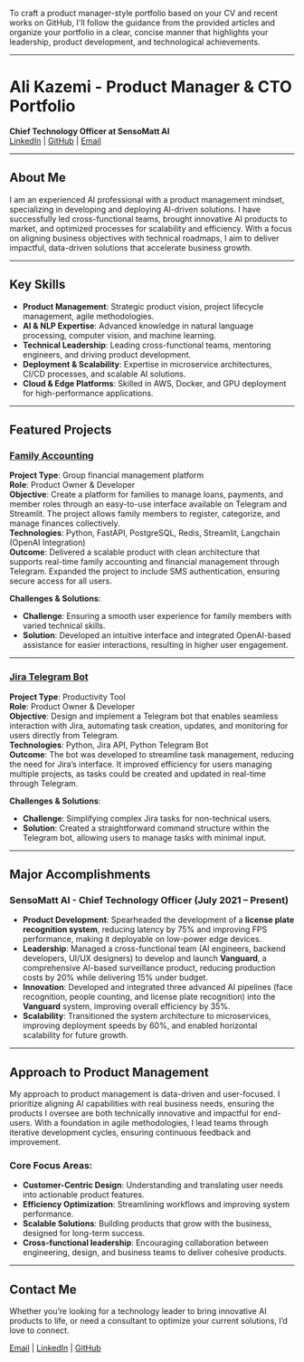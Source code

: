 To craft a product manager-style portfolio based on your CV and recent works on GitHub, I'll follow the guidance from the provided articles and organize your portfolio in a clear, concise manner that highlights your leadership, product development, and technological achievements.

---

# Ali Kazemi - Product Manager & CTO Portfolio

**Chief Technology Officer at SensoMatt AI**  
[LinkedIn](https://www.linkedin.com/in/ali-kazemi-199510/) | [GitHub](https://github.com/alikaz3mi) | [Email](mailto:alikazemi@ieee.org)

---

## About Me

I am an experienced AI professional with a product management mindset, specializing in developing and deploying AI-driven solutions. I have successfully led cross-functional teams, brought innovative AI products to market, and optimized processes for scalability and efficiency. With a focus on aligning business objectives with technical roadmaps, I aim to deliver impactful, data-driven solutions that accelerate business growth.

---

## Key Skills

- **Product Management**: Strategic product vision, project lifecycle management, agile methodologies.
- **AI & NLP Expertise**: Advanced knowledge in natural language processing, computer vision, and machine learning.
- **Technical Leadership**: Leading cross-functional teams, mentoring engineers, and driving product development.
- **Deployment & Scalability**: Expertise in microservice architectures, CI/CD processes, and scalable AI solutions.
- **Cloud & Edge Platforms**: Skilled in AWS, Docker, and GPU deployment for high-performance applications.

---

## Featured Projects

### [Family Accounting](https://github.com/alikaz3mi/family-accounting)

**Project Type**: Group financial management platform  
**Role**: Product Owner & Developer  
**Objective**: Create a platform for families to manage loans, payments, and member roles through an easy-to-use interface available on Telegram and Streamlit. The project allows family members to register, categorize, and manage finances collectively.  
**Technologies**: Python, FastAPI, PostgreSQL, Redis, Streamlit, Langchain (OpenAI Integration)  
**Outcome**: Delivered a scalable product with clean architecture that supports real-time family accounting and financial management through Telegram. Expanded the project to include SMS authentication, ensuring secure access for all users.

**Challenges & Solutions**:
- **Challenge**: Ensuring a smooth user experience for family members with varied technical skills.
- **Solution**: Developed an intuitive interface and integrated OpenAI-based assistance for easier interactions, resulting in higher user engagement.

---

### [Jira Telegram Bot](https://github.com/alikaz3mi/jira-telegram-bot)

**Project Type**: Productivity Tool  
**Role**: Product Owner & Developer  
**Objective**: Design and implement a Telegram bot that enables seamless interaction with Jira, automating task creation, updates, and monitoring for users directly from Telegram.  
**Technologies**: Python, Jira API, Python Telegram Bot  
**Outcome**: The bot was developed to streamline task management, reducing the need for Jira’s interface. It improved efficiency for users managing multiple projects, as tasks could be created and updated in real-time through Telegram.

**Challenges & Solutions**:
- **Challenge**: Simplifying complex Jira tasks for non-technical users.
- **Solution**: Created a straightforward command structure within the Telegram bot, allowing users to manage tasks with minimal input.

---

## Major Accomplishments

### SensoMatt AI - **Chief Technology Officer (July 2021 – Present)**

- **Product Development**: Spearheaded the development of a **license plate recognition system**, reducing latency by 75% and improving FPS performance, making it deployable on low-power edge devices.
- **Leadership**: Managed a cross-functional team (AI engineers, backend developers, UI/UX designers) to develop and launch **Vanguard**, a comprehensive AI-based surveillance product, reducing production costs by 20% while delivering 15% under budget.
- **Innovation**: Developed and integrated three advanced AI pipelines (face recognition, people counting, and license plate recognition) into the **Vanguard** system, improving overall efficiency by 35%.
- **Scalability**: Transitioned the system architecture to microservices, improving deployment speeds by 60%, and enabled horizontal scalability for future growth.

---

## Approach to Product Management

My approach to product management is data-driven and user-focused. I prioritize aligning AI capabilities with real business needs, ensuring the products I oversee are both technically innovative and impactful for end-users. With a foundation in agile methodologies, I lead teams through iterative development cycles, ensuring continuous feedback and improvement.

### Core Focus Areas:
- **Customer-Centric Design**: Understanding and translating user needs into actionable product features.
- **Efficiency Optimization**: Streamlining workflows and improving system performance.
- **Scalable Solutions**: Building products that grow with the business, designed for long-term success.
- **Cross-functional leadership**: Encouraging collaboration between engineering, design, and business teams to deliver cohesive products.

---

## Contact Me

Whether you’re looking for a technology leader to bring innovative AI products to life, or need a consultant to optimize your current solutions, I’d love to connect.

[Email](mailto:alikazemi@ieee.org) | [LinkedIn](https://www.linkedin.com/in/ali-kazemi-199510/) | [GitHub](https://github.com/alikaz3mi)
